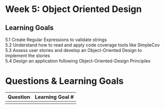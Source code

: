 # Week 5: Object Oriented Design
## Learning Goals
5.1  Create Regular Expressions to validate strings  
5.2  Understand how to read and apply code coverage tools like SimpleCov  
5.3  Assess user stories and develop an Object-Oriented Design to implement the stories  
5.4  Design an application following Object-Oriented-Design Principles  



# Questions & Learning Goals
| Question | Learning Goal #|
|:--------:|-------------------
|          |   |
